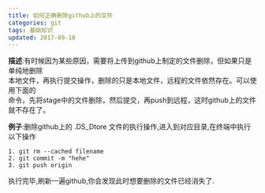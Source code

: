 ```yaml
---
title: 如何正确删除github上的文件
categories: git
tags: 基础知识
updated: 2017-09-18
---
```


**描述**:有时候因为某些原因，需要将上传到github上制定的文件删除，但如果只是单纯地删除		
本地文件，再执行提交操作，删除的只是本地文件，远程的文件依然存在。可以使用下面的	
命令，先将stage中的文件删除，然后提交，再push到远程，这时github上的文件就不存在了。

**例子**:删除github上的 .DS_Dtore 文件的执行操作,进入到对应目录,在终端中执行以下操作
	
	1. git rm --cached filename
	2. git commit -m "hehe"
	3. git push origin

执行完毕,刷新一遍github,你会发现此时想要删除的文件已经消失了.